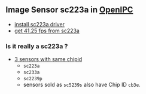 ## Image Sensor sc223a in [OpenIPC](https://github.com/OpenIPC)

- [install sc223a driver](https://github.com/OpenIPC/wiki/blob/master/en/firmware-sensor-install-sc223a.md)
- [get 41.25 fps from sc223a](https://github.com/OpenIPC/firmware/issues/1324)

### Is it really a sc223a ?
- [3 sensors with same chipid](https://github.com/OpenIPC/ipctool/issues/112)
  - `sc223a`
  - `sc233a`
  - `sc2239p`
  - sensors sold as `sc5239s` also have Chip ID `cb3e`.
   
